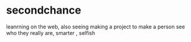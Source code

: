 # secondchance
leanrning on the web, also seeing making a project to make a person see who they really are, smarter , selfish 
